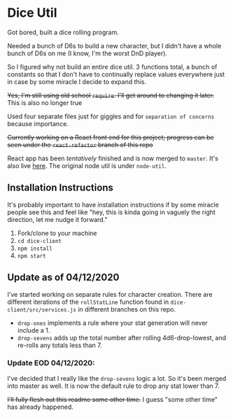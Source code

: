 # Dice Util

Got bored, built a dice rolling program.

Needed a bunch of D6s to build a new character, but I didn't have a whole bunch of D6s on me (I know, I'm the worst DnD player).

So I figured why not build an entire dice util. 3 functions total, a bunch of constants so that I don't have to continually replace values everywhere just in case by some miracle I decide to expand this.

~~Yes, I'm still using old school `require`. I'll get around to changing it later.~~ This is also no longer true

Used four separate files just for giggles and for `separation of concerns` because importance.

~~Currently working on a React front end for this project; progress can be seen under the `react-refactor` branch of this repo~~

React app has been *tentatively* finished and is now merged to `master`. It's also live [here](https://rollsomedice.surge.sh). The original node util is under `node-util`.

## Installation Instructions

It's probably important to have installation instructions if by some miracle people see this and feel like "hey, this is kinda going in vaguely the right direction, let me nudge it forward."

1. Fork/clone to your machine 
2. `cd dice-client`
3. `npm install`
4. `npm start`

## Update as of 04/12/2020

I've started working on separate rules for character creation. There are different iterations of the `rollStatLine` function found in `dice-client/src/services.js` in different branches on this repo.

* `drop-ones` implements a rule where your stat generation will never include a 1.
* `drop-sevens` adds up the total number after rolling 4d6-drop-lowest, and re-rolls any totals less than 7.

### Update EOD 04/12/2020:
I've decided that I really like the `drop-sevens` logic a lot. So it's been merged into master as well. It is now the default rule to drop any stat lower than 7.

~~I'll fully flesh out this readme some other time.~~ I guess "some other time" has already happened.